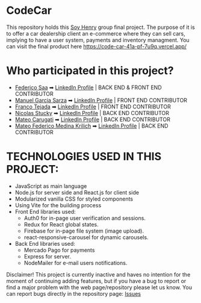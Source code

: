# CodeCar
This repository holds this [Soy Henry](https://www.soyhenry.com/) group final project. The purpose of it is to offer a car dealership client an e-commerce where they can sell cars, implying to have a user system, payments and inventory managment.
You can visit the final product here https://code-car-41a-pf-7u9q.vercel.app/
# Who participated in this project?
 * [Federico Saa](https://github.com/saja04) ➡ [LinkedIn Profile](https://www.linkedin.com/in/federico-saa-4ab74b297/) | BACK END & FRONT END CONTRIBUTOR
 * [Manuel Garcia Sarza](https://github.com/manuelgarciasarza) ➡ [LinkedIn Profile](https://www.linkedin.com/in/mgarciasarza/) | FRONT END CONTRIBUTOR
 * [Franco Tejada](https://github.com/FrancoNos) ➡ [LinkedIn Profile](https://www.linkedin.com/in/franco-tejada-427ab2250/) | FRONT END CONTRIBUTOR
 * [Nicolas Stucky](https://github.com/NicolasStucky) ➡ [LinkedIn Profile](https://www.linkedin.com/in/nicolas-stucky-972b9827a/) | BACK END CONTRIBUTOR
 * [Mateo Carugati](https://github.com/Mateo-Carugati) ➡ [LinkedIn Profile](https://www.linkedin.com/in/mateo-fidel-carugati-8625b4272/) | BACK END CONTRIBUTOR
 * [Mateo Federico Medina Krilich](https://github.com/huevexxxx) ➡ [LinkedIn Profile](https://www.linkedin.com/in/mateo-federico-medina-krilich/) | BACK END CONTRIBUTOR

# TECHNOLOGIES USED IN THIS PROJECT:
  * JavaScript as main language
  * Node.js for server side and React.js for client side
  * Modularized vanilla CSS for styled components
  * Using Vite for the building process
  * Front End libraries used:
    - Auth0 for in-page user verification and sessions.
    - Redux for React global states.
    - Firebase for in-page file system (image upload).
    - react-responsive-carousel for dynamic carousels.
  * Back End libraries used:
    - Mercado Pago for payments
    - Express for server.
    - NodeMailer for e-mail users notifications.
   
Disclaimer! This project is currently inactive and haves no intention for the moment of continuing adding features, but if you have a bug to report or find a major problem with the web page/repository please let us know.
You can report bugs directly in the repository page: [Issues](https://github.com/saja04/codeCar-41a-PF/issues) 


